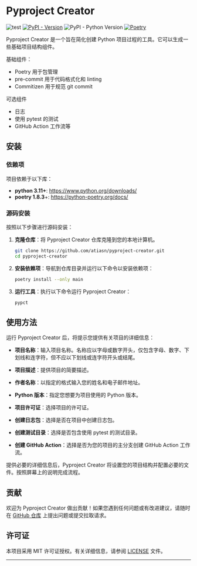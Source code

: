 # Pyproject Creator
![test](https://github.com/atiasn/pyproject-creator/actions/workflows/test.yml/badge.svg?branch=master)
[![PyPI - Version](https://img.shields.io/pypi/v/pyproject-creator)](https://pypi.org/project/pyproject-creator/)
![PyPI - Python Version](https://img.shields.io/pypi/pyversions/pyproject-creator)
[![Poetry](https://img.shields.io/endpoint?url=https://python-poetry.org/badge/v0.json)](https://python-poetry.org/)

Pyproject Creator 是一个旨在简化创建 Python 项目过程的工具。它可以生成一些基础项目结构组件。

基础组件：
- Poetry 用于包管理
- pre-commit 用于代码格式化和 linting
- Commitizen 用于规范 git commit

可选组件
- 日志
- 使用 pytest 的测试
- GitHub Action 工作流等

## 安装

### 依赖项

项目依赖于以下库：
- **python 3.11+**: https://www.python.org/downloads/
- **poetry 1.8.3**+: https://python-poetry.org/docs/

### 源码安装

按照以下步骤进行源码安装：

1. **克隆仓库**：将 Pyproject Creator 仓库克隆到您的本地计算机。
   ```bash
   git clone https://github.com/atiasn/pyproject-creator.git
   cd pyproject-creator
   ```

2. **安装依赖项**：导航到仓库目录并运行以下命令以安装依赖项：

    ```bash
    poetry install --only main
    ```

3. **运行工具**：执行以下命令运行 Pyproject Creator：

    ```bash
    pypct
    ```

## 使用方法

运行 Pyproject Creator 后，将提示您提供有关项目的详细信息：

- **项目名称**：输入项目名称。名称应以字母或数字开头，仅包含字母、数字、下划线和连字符，但不应以下划线或连字符开头或结尾。

- **项目描述**：提供项目的简要描述。

- **作者名称**：以指定的格式输入您的姓名和电子邮件地址。

- **Python 版本**：指定您想要为项目使用的 Python 版本。

- **项目许可证**：选择项目的许可证。

- **创建日志包**：选择是否在项目中创建日志包。

- **创建测试目录**：选择是否包含使用 pytest 的测试目录。

- **创建 GitHub Action**：选择是否为您的项目的主分支创建 GitHub Action 工作流。

提供必要的详细信息后，Pyproject Creator 将设置您的项目结构并配置必要的文件。按照屏幕上的说明完成流程。

## 贡献

欢迎为 Pyproject Creator 做出贡献！如果您遇到任何问题或有改进建议，请随时在 [GitHub 仓库](https://github.com/atiasn/pyproject-creator) 上提出问题或提交拉取请求。

## 许可证

本项目采用 MIT 许可证授权。有关详细信息，请参阅 [LICENSE](LICENSE) 文件。

---
